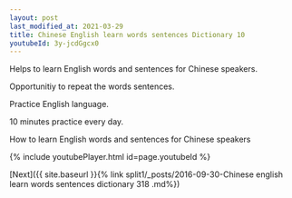 ```yaml
---
layout: post
last_modified_at: 2021-03-29
title: Chinese English learn words sentences Dictionary 10 
youtubeId: 3y-jcdGgcx0
---
```

 
 
Helps to learn English words and sentences for Chinese speakers.

Opportunitiy to repeat the words sentences. 

Practice English language. 
 
10 minutes practice every day. 
 
How to learn English words and sentences for Chinese speakers 
 
{% include youtubePlayer.html id=page.youtubeId %}
 
 
[Next]({{ site.baseurl }}{% link  split1/_posts/2016-09-30-Chinese english learn words sentences dictionary 318 .md%})
 
